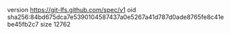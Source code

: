 version https://git-lfs.github.com/spec/v1
oid sha256:84bd675dca7e5390104587437a0e5267a41d787d0ade8765fe8c41ebe45fb2c7
size 12762
